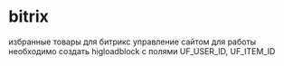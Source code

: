 # bitrix

избранные товары для битрикс управление сайтом
для работы необходимо создать higloadblock с полями UF_USER_ID, UF_ITEM_ID
